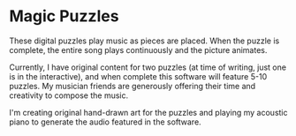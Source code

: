 # Magic Puzzles

These digital puzzles play music as pieces are placed. When the puzzle is complete, the entire song plays continuously and the picture animates. 

Currently, I have original content for two puzzles (at time of writing, just one is in the interactive), and when complete this software will feature 5-10 puzzles. My musician friends are generously offering their time and creativity to compose the music.

I'm creating original hand-drawn art for the puzzles and playing my acoustic piano to generate the audio featured in the software.
